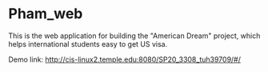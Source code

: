 # Pham_web
This is the web application for building the "American Dream" project, which helps international students easy to get US visa.

Demo link: http://cis-linux2.temple.edu:8080/SP20_3308_tuh39709/#/
